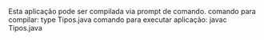 Esta aplicação pode ser compilada via prompt de comando.
comando para compilar: type Tipos.java 
comando para executar aplicação: javac Tipos.java

